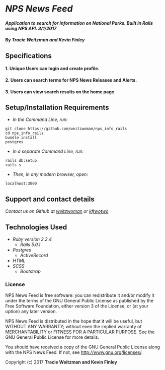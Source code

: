 # _NPS News Feed_

#### _Application to search for information on National Parks. Built in Rails using NPS API. 3/1/2017_

#### By _**Tracie Weitzman and Kevin Finley**_

## Specifications

#### 1. Unique Users can login and create profile.

#### 2. Users can search terms for NPS News Releases and Alerts.

#### 3. Users can view search results on the home page.

## Setup/Installation Requirements

* _In the Command Line, run:_
```
git clone https://github.com/weitzwoman/nps_info_rails
cd nps_info_rails
bundle install
postgres
```

* _In a separate Command Line, run:_
```
rails db:setup
rails s
```
* _Then, in any modern browser, open:_
```
localhost:3000
```

## Support and contact details

_Contact us on Github at [weitzwoman](https://github.com/weitzwoman) or [kftwotwo](https://github.com/kftwotwo)_

## Technologies Used

* _Ruby version 2.2.4_
  * _Rails 5.0.1_
* _Postgres_
  * _ActiveRecord_
* _HTML_
* _SCSS_
  * _Bootstrap_

### License

NPS News Feed is free software: you can redistribute it and/or modify it under the terms of the GNU General Public License as published by the Free Software Foundation, either version 3 of the License, or (at your option) any later version.

NPS News Feed is distributed in the hope that it will be useful, but WITHOUT ANY WARRANTY; without even the implied warranty of MERCHANTABILITY or FITNESS FOR A PARTICULAR PURPOSE. See the GNU General Public License for more details.

You should have received a copy of the GNU General Public License along with the NPS News Feed. If not, see http://www.gnu.org/licenses/.

Copyright (c) 2017 **Tracie Weitzman and Kevin Finley**
